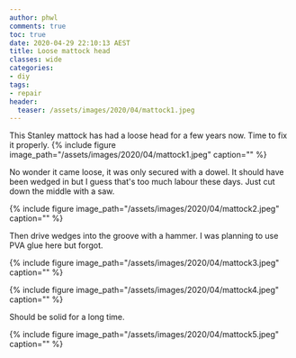 ```yaml
---
author: phwl
comments: true
toc: true
date: 2020-04-29 22:10:13 AEST
title: Loose mattock head
classes: wide
categories:
- diy
tags:
- repair
header:
  teaser: /assets/images/2020/04/mattock1.jpeg
---
```


This Stanley mattock has had a loose head for a few years now. Time to fix it 
properly.
{% include figure image_path="/assets/images/2020/04/mattock1.jpeg" caption="" %}

No wonder it came loose, it was only secured with a dowel. It should
have been wedged in but I guess that's too much labour these days.
Just cut down the middle with a saw.

{% include figure image_path="/assets/images/2020/04/mattock2.jpeg" caption="" %}

Then drive wedges into the groove with a hammer. I was planning to 
use PVA glue here but forgot.

{% include figure image_path="/assets/images/2020/04/mattock3.jpeg" caption="" %}

{% include figure image_path="/assets/images/2020/04/mattock4.jpeg" caption="" %}

Should be solid for a long time.


{% include figure image_path="/assets/images/2020/04/mattock5.jpeg" caption="" %}
